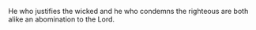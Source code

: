 He who justifies the wicked and he who condemns the righteous are both alike an abomination to the Lord.

